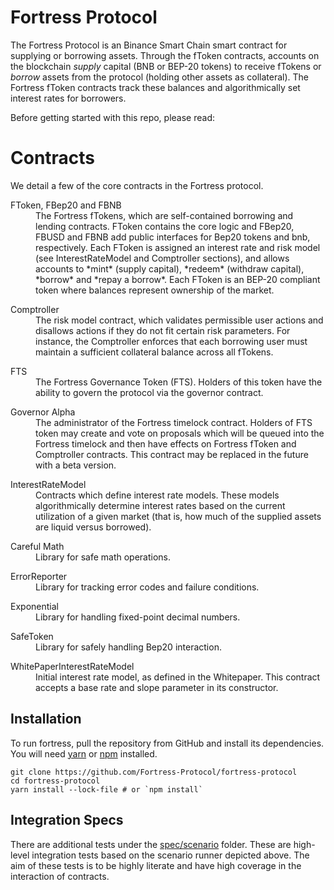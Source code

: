 Fortress Protocol
=================

The Fortress Protocol is an Binance Smart Chain smart contract for supplying or borrowing assets. Through the fToken contracts, accounts on the blockchain *supply* capital (BNB or BEP-20 tokens) to receive fTokens or *borrow* assets from the protocol (holding other assets as collateral).
The Fortress fToken contracts track these balances and algorithmically set interest rates for borrowers.

Before getting started with this repo, please read:

Contracts
=========

We detail a few of the core contracts in the Fortress protocol.

<dl>
  <dt>FToken, FBep20 and FBNB</dt>
  <dd>The Fortress fTokens, which are self-contained borrowing and lending contracts. FToken contains the core logic and FBep20, FBUSD and FBNB add public interfaces for Bep20 tokens and bnb, respectively. Each FToken is assigned an interest rate and risk model (see InterestRateModel and Comptroller sections), and allows accounts to *mint* (supply capital), *redeem* (withdraw capital), *borrow* and *repay a borrow*. Each FToken is an BEP-20 compliant token where balances represent ownership of the market.</dd>
</dl>

<dl>
  <dt>Comptroller</dt>
  <dd>The risk model contract, which validates permissible user actions and disallows actions if they do not fit certain risk parameters. For instance, the Comptroller enforces that each borrowing user must maintain a sufficient collateral balance across all fTokens.</dd>
</dl>

<dl>
  <dt>FTS</dt>
  <dd>The Fortress Governance Token (FTS). Holders of this token have the ability to govern the protocol via the governor contract.</dd>
</dl>

<dl>
  <dt>Governor Alpha</dt>
  <dd>The administrator of the Fortress timelock contract. Holders of FTS token may create and vote on proposals which will be queued into the Fortress timelock and then have effects on Fortress fToken and Comptroller contracts. This contract may be replaced in the future with a beta version.</dd>
</dl>

<dl>
  <dt>InterestRateModel</dt>
  <dd>Contracts which define interest rate models. These models algorithmically determine interest rates based on the current utilization of a given market (that is, how much of the supplied assets are liquid versus borrowed).</dd>
</dl>

<dl>
  <dt>Careful Math</dt>
  <dd>Library for safe math operations.</dd>
</dl>

<dl>
  <dt>ErrorReporter</dt>
  <dd>Library for tracking error codes and failure conditions.</dd>
</dl>

<dl>
  <dt>Exponential</dt>
  <dd>Library for handling fixed-point decimal numbers.</dd>
</dl>

<dl>
  <dt>SafeToken</dt>
  <dd>Library for safely handling Bep20 interaction.</dd>
</dl>

<dl>
  <dt>WhitePaperInterestRateModel</dt>
  <dd>Initial interest rate model, as defined in the Whitepaper. This contract accepts a base rate and slope parameter in its constructor.</dd>
</dl>

Installation
------------
To run fortress, pull the repository from GitHub and install its dependencies. You will need [yarn](https://yarnpkg.com/lang/en/docs/install/) or [npm](https://docs.npmjs.com/cli/install) installed.

    git clone https://github.com/Fortress-Protocol/fortress-protocol
    cd fortress-protocol
    yarn install --lock-file # or `npm install`

Integration Specs
-----------------

There are additional tests under the [spec/scenario](https://github.com/Fortress-Protocol/fortress-protocol/tree/master/spec/scenario) folder. These are high-level integration tests based on the scenario runner depicted above. The aim of these tests is to be highly literate and have high coverage in the interaction of contracts.
